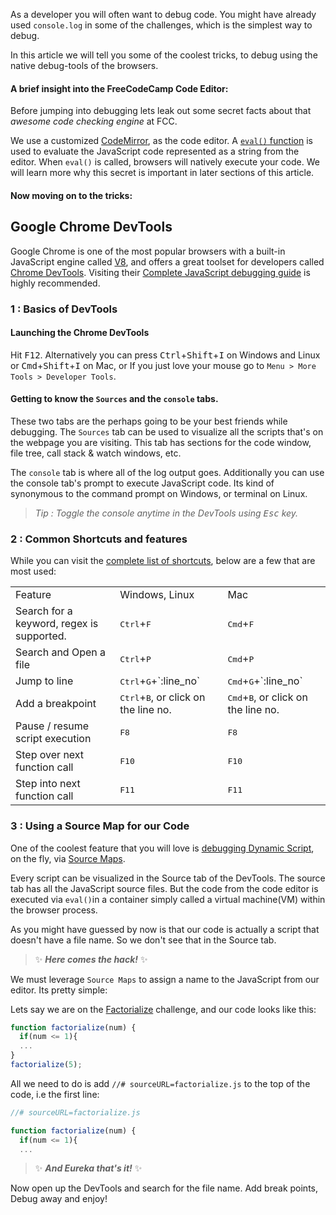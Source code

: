 As a developer you will often want to debug code. You might have already used `console.log` in some of the challenges, which is the simplest way to debug.

In this article we will tell you some of the coolest tricks, to debug using the native debug-tools of the browsers.

#### A brief insight into the FreeCodeCamp Code Editor:
Before jumping into debugging lets leak out some secret facts about that *awesome code checking engine* at FCC.

We use a customized [CodeMirror](http://codemirror.net/mode/javascript/index.html), as the code editor. A [`eval()` function](https://developer.mozilla.org/en-US/docs/Web/JavaScript/Reference/Global_Objects/eval) is used to evaluate the JavaScript code represented as a string from the editor. When `eval()` is called, browsers will natively execute your code. We will learn more why this secret is important in later sections of this article.

#### Now moving on to the tricks:

## Google Chrome DevTools

Google Chrome is one of the most popular browsers with a built-in JavaScript engine called [V8](https://developers.google.com/v8/), and
offers a great toolset for developers called [Chrome DevTools](https://developer.chrome.com/devtools).
Visiting their [Complete JavaScript debugging guide](https://developer.chrome.com/devtools/docs/javascript-debugging) is highly recommended.

### 1 : Basics of DevTools

#### Launching the Chrome DevTools
Hit <kbd>F12</kbd>. Alternatively you can press <kbd>Ctrl</kbd>+<kbd>Shift</kbd>+<kbd>I</kbd> on Windows and Linux or <kbd>Cmd</kbd>+<kbd>Shift</kbd>+<kbd>I</kbd> on Mac,
or If you just love your mouse  go to `Menu > More Tools > Developer Tools`.

#### Getting to know the `Sources` and the `console` tabs.
These two tabs are the perhaps going to be your best friends while debugging.
The `Sources` tab can be used to visualize all the scripts that's on the webpage you are visiting. This tab has sections for the code window, file tree, call stack & watch windows, etc.

The `console` tab is where all of the log output goes.
Additionally you can use the console tab's prompt to execute JavaScript code. Its kind of synonymous to the command prompt on Windows, or terminal on Linux.

 > *Tip : Toggle the console anytime in the DevTools using <kbd>Esc</kbd> key.*

### 2 : Common Shortcuts and features
While you can visit the [complete list of shortcuts](https://developers.google.com/web/tools/chrome-devtools/iterate/inspect-styles/shortcuts), below are a few that are most used:
<table>
 <tr>
  <td>Feature</td><td>Windows, Linux</td><td>Mac</td>
 </tr>
 <tr>
  <td>Search for a keyword, regex is supported.</td>
  <td><kbd>Ctrl</kbd>+<kbd>F</kbd></td>
  <td><kbd>Cmd</kbd>+<kbd>F</kbd></td>
 </tr>
 <tr>
  <td>Search and Open a file</td>
  <td><kbd>Ctrl</kbd>+<kbd>P</kbd></td>
  <td><kbd>Cmd</kbd>+<kbd>P</kbd></td>
 </tr>
 <tr>
  <td>Jump to line</td>
  <td><kbd>Ctrl</kbd>+<kbd>G</kbd>+`:line_no`</td>
  <td><kbd>Cmd</kbd>+<kbd>G</kbd>+`:line_no`</td>
 </tr>
 <tr>
  <td>Add a breakpoint</td>
  <td><kbd>Ctrl</kbd>+<kbd>B</kbd>, or click on the line no.</td>
  <td><kbd>Cmd</kbd>+<kbd>B</kbd>, or click on the line no.</td>
 </tr>
 <tr>
  <td>Pause / resume script execution</td>
  <td><kbd>F8</kbd></td>
  <td><kbd>F8</kbd></td>
 </tr>
 <tr>
  <td>Step over next function call</td>
  <td><kbd>F10</kbd></td>
  <td><kbd>F10</kbd></td>
 </tr>
 <tr>
  <td>Step into next function call</td>
  <td><kbd>F11</kbd></td>
  <td><kbd>F11</kbd></td>
 </tr>
</table>

### 3 : Using a Source Map for our Code
One of the coolest feature that you will love is [debugging Dynamic Script](https://developer.chrome.com/devtools/docs/javascript-debugging#breakpoints-dynamic-javascript), on the fly, via [Source Maps](https://developer.chrome.com/devtools/docs/javascript-debugging#source-maps).

Every script can be visualized in the Source tab of the DevTools. The source tab has all the JavaScript source files. But the code from the code editor is executed via `eval()`in a container simply called a virtual machine(VM) within the browser process.

As you might have guessed by now is that our code is actually a script that doesn't have a file name. So we don't see that in the Source tab.

> :sparkles: ***Here comes the hack!*** :sparkles:

We must leverage `Source Maps` to assign a name to the JavaScript from our editor. Its pretty simple:

Lets say we are on the [Factorialize](http://www.freecodecamp.com/challenges/factorialize-a-number) challenge, and our code looks like this:

```javascript
function factorialize(num) {
  if(num <= 1){
  ...
}
factorialize(5);
```

All we need to do is add `//# sourceURL=factorialize.js` to the top of the code, i.e the first line:

```javascript
//# sourceURL=factorialize.js

function factorialize(num) {
  if(num <= 1){
  ...
```

> :sparkles: ***And Eureka that's it!*** :sparkles:

Now open up the DevTools and search for the file name.
Add break points, Debug away and enjoy!
